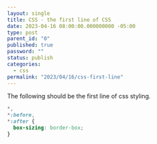 ```yaml
---
layout: single
title: CSS - the first line of CSS
date: 2023-04-16 08:00:00.000000000 -05:00
type: post
parent_id: "0"
published: true
password: ""
status: publish
categories:
  - css
permalink: "2023/04/16/css-first-line"
---
```


The following should be the first line of css styling.

```css
*,
*:before,
*:after {
  box-sizing: border-box;
}
```
